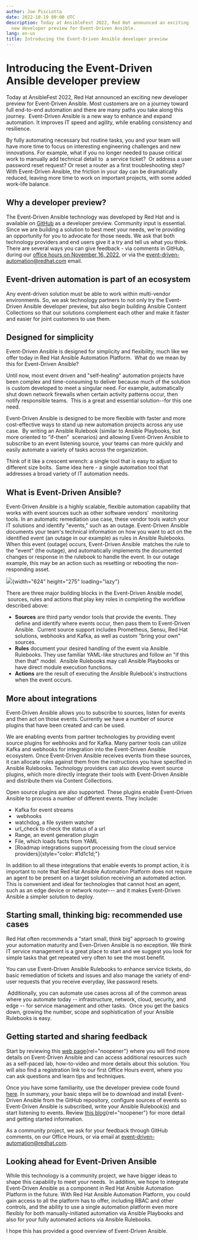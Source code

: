 ```yaml
---
author: Joe Pisciotta
date: 2022-10-19 00:00 UTC
description: Today at AnsibleFest 2022, Red Hat announced an exciting
  new developer preview for Event-Driven Ansible.
lang: en-us
title: Introducing the Event-Driven Ansible developer preview
---
```


# Introducing the Event-Driven Ansible developer preview

Today at AnsibleFest 2022, Red Hat announced an exciting new developer
preview for Event-Driven Ansible. Most customers are on a journey toward
full end-to-end automation and there are many paths you take along this
journey.  Event-Driven Ansible is a new way to enhance and expand
automation. It improves IT speed and agility, while enabling consistency
and resilience. 

By fully automating necessary but routine tasks, you and your team will
have more time to focus on interesting engineering challenges and new
innovations. For example, what if you no longer needed to pause critical
work to manually add technical detail to  a service ticket?  Or address
a user password reset request? Or reset a router as a first
troubleshooting step? With Event-Driven Ansible, the friction in your
day can be dramatically reduced, leaving more time to work on important
projects, with some added work-life balance.  

## Why a developer preview?

The Event-Driven Ansible technology was developed by Red Hat and is
available on [GitHub](https://github.com/ansible/event-driven-ansible)
as a developer preview. Community input is essential. Since we are
building a solution to best meet your needs, we're providing an
opportunity for you to advocate for those needs. We ask that both
technology providers and end users give it a try and tell us what you
think. There are several ways you can give feedback - via comments in
GitHub, during our [office hours on November 16,
2022](https://www.redhat.com/en/events/webinar/event-driven-ansible-office-hours-november),
or via the
[event-driven-automation@redhat.com](mailto:event-driven-automation@redhat.com)
email. 

## Event-driven automation is part of an ecosystem

Any event-driven solution must be able to work within multi-vendor
environments. So, we ask technology partners to not only try the
Event-Driven Ansible developer preview, but also begin building Ansible
Content Collections so that our solutions complement each other and make
it faster and easier for joint customers to use them.

## Designed for simplicity

Event-Driven Ansible is designed for simplicity and flexibility, much
like we offer today in Red Hat Ansible Automation Platform.  What do we
mean by this for Event-Driven Ansible? 

Until now, most event driven and "self-healing" automation projects have
been complex and time-consuming to deliver because much of the solution
is custom developed to meet a singular need. For example, automatically
shut down network firewalls when certain activity patterns occur, then
notify responsible teams.  This is a great and essential solution--for
this one need. 

Event-Driven Ansible is designed to be more flexible with faster and
more cost-effective ways to stand up new automation projects across any
use case.  By writing an Ansible Rulebook (similar to Ansible Playbooks,
but more oriented to "if-then"  scenarios) and allowing Event-Driven
Ansible to subscribe to an event listening source, your teams can more
quickly and easily automate a variety of tasks across the organization.

Think of it like a crescent wrench: a single tool that is easy to adjust
to different size bolts.  Same idea here - a single automation tool that
addresses a broad variety of IT automation needs. 

## What is Event-Driven Ansible?

Event-Driven Ansible is a highly scalable, flexible automation
capability that works with event sources such as other software
vendors'  monitoring tools. In an automatic remediation use case, these
vendor tools watch your IT solutions and identify "events," such as an
outage. Event-Driven Ansible documents your team's technical information
on how you want to act on the identified event (an outage in our
example) as rules in Ansible Rulebooks. When this event (outage) occurs,
Event-Driven Ansible  matches the rule to the "event" (the outage), and
automatically implements the documented changes or response in the
rulebook to handle the event. In our outage example, this may be an
action such as resetting or rebooting the non-responding asset.

![](https://lh5.googleusercontent.com/4ib-UuFC47hOa3jGkoFiYan-VZBcovZHeapDpRcVoQCWXjEKt72Irvswn7q8wUOJmqsRCx3jidkF1wWk8RIEPArFL0I53SJ4JHqIJ-lMHo-8k3som7TZwm4c4yAJUBQap_gDIsP3lR-f21plkJsXiAj2uxRA_2EILD26iC7GA5znZTZlsId_tlm49g){width="624"
height="275" loading="lazy"}

There are three major building blocks in the Event-Driven Ansible model,
 sources, rules and actions that play key roles in completing the
workflow described above:

-   **Sources** are third party vendor tools that provide the events.
    They define and identify where events occur, then pass them to
    Event-Driven Ansible.  Current source support includes Prometheus,
    Sensu, Red Hat solutions, webhooks and Kafka, as well as custom
    "bring your own" sources.
-   **Rules** document your desired handling of the event via Ansible
    Rulebooks. They use familiar YAML-like structures and follow an "if
    this then that" model.  Ansible Rulebooks may call Ansible Playbooks
    or have direct module execution functions.
-   **Actions** are the result of executing the Ansible Rulebook's
    instructions when the event occurs.

## More about integrations

Event-Driven Ansible allows you to subscribe to sources, listen for
events and then act on those events. Currently we have a number of
source plugins that have been created and can be used. 

We are enabling events from partner technologies by providing event
source plugins for webhooks and for Kafka. Many partner tools can
utilize Kafka and webhooks for integration into the Event-Driven Ansible
ecosystem. Once Event-Driven Ansible receives events from these sources,
it can allocate rules against them from the instructions you have
specified in Ansible Rulebooks. Technology providers can also develop
event source plugins, which more directly integrate their tools with
Event-Driven Ansible and distribute them via Content Collections.

Open source plugins are also supported. These plugins enable
Event-Driven Ansible to process a number of different events. They
include: 

-   Kafka for event streams
-    webhooks
-   watchdog, a file system watcher
-   url_check to check the status of a url 
-   Range, an event generation plugin
-   File, which loads facts from YAML
-   [Roadmap integrations support processing from the cloud service
    providers]{style="color: #1d1c1d;"}

In addition to all these integrations that enable events to prompt
action, it is important to note that Red Hat Ansible Automation Platform
does not require an agent to be present on a target solution receiving
an automated action.  This is convenient and ideal for technologies that
cannot host an agent, such as an edge device or network router--- and it
makes Event-Driven Ansible a simpler solution to
deploy.

## Starting small, thinking big: recommended use cases

Red Hat often recommends a "start small, think big" approach to growing
your automation maturity and Even-Driven Ansible is no exception. We
think IT service management is a great place to start and we suggest you
look for simple tasks that get repeated very often to see the most
benefit.  

You can use Event-Driven Ansible Rulebooks to enhance service tickets,
do basic remediation of tickets and issues and also manage the variety
of end-user requests that you receive everyday, like password resets.  

 Additionally, you can automate use cases across all of the common areas
where you automate today -- infrastructure, network, cloud, security,
and edge -- for service management and other tasks.  Once you get the
basics down, growing the number, scope and sophistication of your
Ansible Rulebooks is easy.

## Getting started and sharing feedback

Start by reviewing this [web
page](http://ansible.com/event-driven){rel="noopener"} where you will
find more details on Event-Driven Ansible and can access additional
resources such as a self-paced lab, how-to-video and more details about
this solution. You will also find a registration link to our first
Office Hours event, where you can ask questions and learn tips and
techniques.  

Once you have some familiarity, use the developer preview code found
[here](https://github.com/ansible/event-driven-ansible). In summary,
your basic steps will be to download and install Event-Driven Ansible
from the GitHub repository, configure sources of events so Event-Driven
Ansible is subscribed, write your Ansible Rulebook(s) and start
listening to events. Review [this
blog](/blog/getting-started-with-event-driven-ansible){rel="noopener"}
for more detail and getting started information.  

As a community project, we ask for your feedback through GitHub
comments, on our Office Hours, or via email at
[event-driven-automation@redhat.com](mailto:event-driven-automation@redhat.com). 

## Looking ahead for Event-Driven Ansible

While this technology is a community project, we have bigger ideas to
shape this capability to meet your needs.  In addition, we hope to
integrate Event-Driven Ansible as a component in Red Hat Ansible
Automation Platform in the future. With Red Hat Ansible Automation
Platform, you could gain access to all the platform has to offer,
including RBAC and other controls, and the ability to use a single
automation platform even more flexibly for both manually-initiated
automation via Ansible Playbooks and also for your fully automated
actions via Ansible Rulebooks.   

I hope this has provided a good overview of Event-Driven Ansible.
